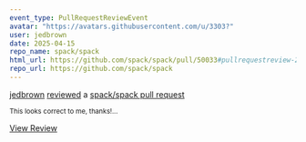 ```yaml
---
event_type: PullRequestReviewEvent
avatar: "https://avatars.githubusercontent.com/u/3303?"
user: jedbrown
date: 2025-04-15
repo_name: spack/spack
html_url: https://github.com/spack/spack/pull/50033#pullrequestreview-2766339682
repo_url: https://github.com/spack/spack
---
```


<a href='https://github.com/jedbrown' target='_blank'>jedbrown</a> <a href='https://github.com/spack/spack/pull/50033#pullrequestreview-2766339682' target='_blank'>reviewed</a> a <a href='https://github.com/spack/spack/pull/50033' target='_blank'>spack/spack pull request</a>

<small>This looks correct to me, thanks!...</small>

<a href='https://github.com/spack/spack/pull/50033#pullrequestreview-2766339682' target='_blank'>View Review</a>